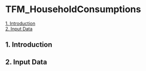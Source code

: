 # TFM_HouseholdConsumptions
[1. Introduction](#1._Introduction) <br>
[2. Input Data](#2._Input_Data)

## 1. Introduction
## 2. Input Data

